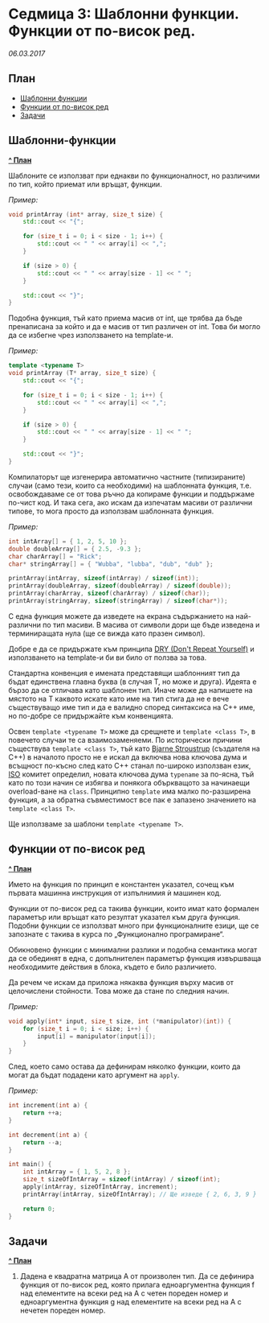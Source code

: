 # Седмица 3: Шаблонни функции. Функции от по-висок ред.
*06.03.2017*

## План

* [Шаблонни функции](#Шаблонни-функции)
* [Функции от по-висок ред](#Функции-от-по---висок-ред)
* [Задачи](#Задачи)

## Шаблонни-функции
[**^ План**](#План)

Шаблоните се използват при еднакви по функционалност, но различими по тип, който
приемат или връщат, функции.

*Пример:*
```cpp
void printArray (int* array, size_t size) {
    std::cout << "{";

    for (size_t i = 0; i < size - 1; i++) {
        std::cout << " " << array[i] << ",";
    }

    if (size > 0) {
        std::cout << " " << array[size - 1] << " ";
    }

    std::cout << "}";
}
```

Подобна функция, тъй като приема масив от int, ще трябва да бъде пренаписана за
който и да е масив от тип различен от int. Това би могло да се избегне чрез
използването на template-и.

*Пример:*
```cpp
template <typename T>
void printArray (T* array, size_t size) {
    std::cout << "{";

    for (size_t i = 0; i < size - 1; i++) {
        std::cout << " " << array[i] << ",";
    }

    if (size > 0) {
        std::cout << " " << array[size - 1] << " ";
    }

    std::cout << "}";
}
```

Компилаторът ще изгенерира автоматично частните (типизираните) случаи (само
тези, които са необходими) на шаблонната функция, т.е. освобождаваме се от това
ръчно да копираме функции и поддържаме по-чист код. И така сега, ако искам да
изпечатам масиви от различни типове, то мога просто да използвам шаблонната
функция.

*Пример:*
```cpp
int intArray[] = { 1, 2, 5, 10 };
double doubleArray[] = { 2.5, -9.3 };
char charArray[] = "Rick";
char* stringArray[] = { "Wubba", "lubba", "dub", "dub" };

printArray(intArray, sizeof(intArray) / sizeof(int));
printArray(doubleArray, sizeof(doubleArray) / sizeof(double));
printArray(charArray, sizeof(charArray) / sizeof(char));
printArray(stringArray, sizeof(stringArray) / sizeof(char*));
```

С една функция можете да изведете на екрана съдържанието на най-различни по тип
масиви. В масива от символи дори ще бъде изведена и терминиращата нула (ще се
вижда като празен символ).

Добре е да се придържате към принципа [DRY (Don't Repeat
Yourself)](https://en.wikipedia.org/wiki/Don%27t_repeat_yourself) и използването
на template-и би ви било от ползва за това.

Стандартна конвенция е имената представящи шаблонният тип да бъдат единствена
главна буква (в случая T, но може и друга). Идеята е бързо да се отличава като
шаблонен тип. Иначе може да напишете на мястото на T каквото искате като име на
тип стига да не е вече съществуващо име тип и да е валидно според синтаксиса на
C++ име, но по-добре се придържайте към конвенцията.

Освен `template <typename T>` може да срещнете и `template <class T>`, в
повечето случаи те са взаимозаменяеми. По исторически причини съществува
`template <class T>`, тъй като [Bjarne
Stroustrup](https://en.wikipedia.org/wiki/Bjarne_Stroustrup) (създателя на C++)
в началото просто не е искал да включва нова ключова дума и всъщност по-късно
след като C++ станал по-широко използван език,
[ISO](https://en.wikipedia.org/wiki/ISO) комитет определил, новата ключова дума
`typename` за по-ясна, тъй като по този начин се избягва и понякога объркващото
за начинаещи overload-ване на `class`. Принципно `template` има малко
по-разширена функция, а за обратна съвместимост все пак е запазено значението на
`template <class T>`.

Ще използваме за шаблони `template <typename T>`.

## Функции от по-висок ред
[**^ План**](#План)

Името на функция по принцип е константен указател, сочещ към първата машинна
инструкция от изпълнимия ѝ машинен код.

Функции от по-висок ред са такива функции, които имат като формален параметър
или връщат като резултат указател към друга функция. Подобни функции се
използват много при функционалните езици, ще се запознате с такива в курса по
„Функционално програмиране“.

Обикновено функции с минимални разлики и подобна семантика могат да се обединят
в една, с допълнителен параметър функция извършваща необходимите действия в
блока, където е било различието.

Да речем че искам да приложа някаква функция върху масив от целочислени
стойности. Това може да стане по следния начин.

*Пример:*
```cpp
void apply(int* input, size_t size, int (*manipulator)(int)) {
    for (size_t i = 0; i < size; i++) {
        input[i] = manipulator(input[i]);
    }
}
```
След, което само остава да дефинирам няколко функции, които да могат да бъдат
подадени като аргумент на `apply`.

*Пример:*
```cpp
int increment(int a) {
    return ++a;
}

int decrement(int a) {
    return --a;
}

int main() {
    int intArray = { 1, 5, 2, 8 };
    size_t sizeOfIntArray = sizeof(intArray) / sizeof(int);
    apply(intArray, sizeOfIntArray, increment);
    printArray(intArray, sizeOfIntArray); // Ще изведе { 2, 6, 3, 9 }

    return 0;
}
```

## Задачи
[**^ План**](#План)

1. Дадена е квадратна матрица A от произволен тип. Да се дефинира функция от
   по-висок ред, която прилага едноаргументна функция f над елементите на всеки
   ред на A с четен пореден номер и едноаргументна функция g над елементите на
   всеки ред на A с нечетен пореден номер.

